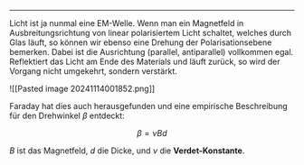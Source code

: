 ***

Licht ist ja nunmal eine EM-Welle. Wenn man ein Magnetfeld in Ausbreitungsrichtung von linear polarisiertem Licht schaltet, welches durch Glas läuft, so können wir ebenso eine Drehung der Polarisationsebene bemerken. Dabei ist die Ausrichtung (parallel, antiparallel) vollkommen egal. Reflektiert das Licht am Ende des Materials und läuft zurück, so wird der Vorgang nicht umgekehrt, sondern verstärkt.

![[Pasted image 20241114001852.png]]

Faraday hat dies auch herausgefunden und eine empirische Beschreibung für den Drehwinkel $\beta$ entdeckt:

$$
\beta=\nu Bd
$$

$B$ ist das Magnetfeld, $d$ die Dicke, und $\nu$ die **Verdet-Konstante**.